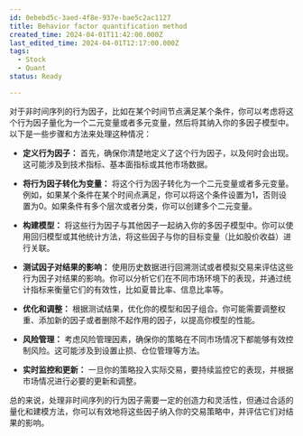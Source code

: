 ```yaml
---
id: 0ebebd5c-3aed-4f8e-937e-bae5c2ac1127
title: Behavior factor quantification method
created_time: 2024-04-01T11:42:00.000Z
last_edited_time: 2024-04-01T12:17:00.000Z
tags:
  - Stock
  - Quant
status: Ready

---
```


对于非时间序列的行为因子，比如在某个时间节点满足某个条件，你可以考虑将这个行为因子量化为一个二元变量或者多元变量，然后将其纳入你的多因子模型中。以下是一些步骤和方法来处理这种情况：

*   **定义行为因子：** 首先，确保你清楚地定义了这个行为因子，以及何时会出现。这可能涉及到技术指标、基本面指标或其他市场数据。

*   **将行为因子转化为变量：** 将这个行为因子转化为一个二元变量或者多元变量。例如，如果某个条件在某个时间点满足，你可以将这个条件设置为1，否则设置为0。如果条件有多个层次或者分类，你可以创建多个二元变量。

*   **构建模型：** 将这些行为因子与其他因子一起纳入你的多因子模型中。你可以使用回归模型或其他统计方法，将这些因子与你的目标变量（比如股价收益）进行关联。

*   **测试因子对结果的影响：** 使用历史数据进行回溯测试或者模拟交易来评估这些行为因子对结果的影响。你可以分析它们在不同市场环境下的表现，并通过统计指标来衡量它们的有效性，比如夏普比率、信息比率等。

*   **优化和调整：** 根据测试结果，优化你的模型和因子组合。你可能需要调整权重、添加新的因子或者删除不起作用的因子，以提高你模型的性能。

*   **风险管理：** 考虑风险管理因素，确保你的策略在不同市场情况下都能够有效控制风险。这可能涉及到设置止损、仓位管理等方法。

*   **实时监控和更新：** 一旦你的策略投入实际交易，要持续监控它的表现，并根据市场情况进行必要的更新和调整。

总的来说，处理非时间序列的行为因子需要一定的创造力和灵活性，但通过合适的量化和建模方法，你可以有效地将这些因子纳入你的交易策略中，并评估它们对结果的影响。

